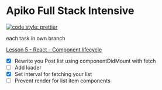 # Apiko Full Stack Intensive
[![code style: prettier](https://img.shields.io/badge/code_style-prettier-ff69b4.svg?style=flat-square)](https://github.com/prettier/prettier)

each task in own branch

[Lesson 5 - React - Component lifecycle](https://docs.google.com/presentation/d/1e31o458zhhz4a5jRR2UavsIGQXzAGe8AtjBPxfKlNBw/edit#slide=id.g352cd2f382_0_53)
- [x] Rewrite you Post list using componentDidMount with fetch
- [ ] Add loader
- [x] Set interval for fetching your list
- [ ] Prevent render for list item components
